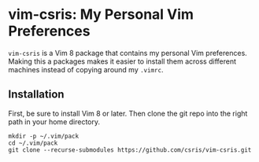 # vim-csris: My Personal Vim Preferences

`vim-csris` is a Vim 8 package that contains my personal Vim preferences.
Making this a packages makes it easier to install them across different
machines instead of copying around my `.vimrc`.


## Installation

First, be sure to install Vim 8 or later. Then clone the git repo into the
right path in your home directory.

```
mkdir -p ~/.vim/pack
cd ~/.vim/pack
git clone --recurse-submodules https://github.com/csris/vim-csris.git
```
